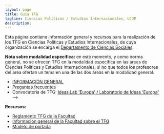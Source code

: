 ```yaml
---
layout: page
title: Guia TFG
tagline: Ciencias Políticas / Estudios Internacionales, UC3M
description:
---
```


Esta página contiene información general y recursos para la realización de los TFG en Ciencias Políticas y Estudios Internacionales, de cuya organización se encarga el [Departamento de Ciencias Sociales](https://www.uc3m.es/departamento-ciencias-sociales/inicio).

**Nota sobre modalidad específica:** en este momento, y como norma general, no se ofrecen TFG en la modalidad específica en las áreas de Ciencias Políticas y Estudios Internacionales, si no que todos los profesores del área ofertan un tema en una de las dos áreas en la modalidad general.

- [INFORMACIÓN GENERAL](files/guia_TFG.pdf)
- [Preguntas frecuentes](./FAQ.html)
- Convocatoria de TFG: [Ideas Lab 'Europa' / Laboratorio de Ideas 'Europa'](files/ideas_lab_europa_2023.pdf) -->

**Recursos:**

- [Reglamento TFG de la Facultad](files/Reglamento_TFG_Sept_2020_FCSJ.pdf)
- [Información general de la Facultad sobre el TFG](https://www.uc3m.es/ss/Satellite/SecretariaVirtual/es/TextoDosColumnas/1371241563580/Trabajo_de_Fin_de_Grad)
- [Modelo de portada](files/modelo_portada.docx)
